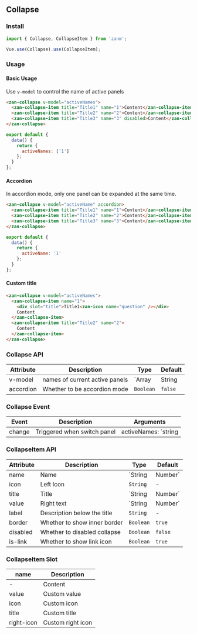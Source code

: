 ## Collapse

### Install
``` javascript
import { Collapse, CollapseItem } from 'zanm';

Vue.use(Collapse).use(CollapseItem);
```

### Usage

#### Basic Usage
Use `v-model` to control the name of active panels

```html
<zan-collapse v-model="activeNames">
  <zan-collapse-item title="Title1" name="1">Content</zan-collapse-item>
  <zan-collapse-item title="Title2" name="2">Content</zan-collapse-item>
  <zan-collapse-item title="Title3" name="3" disabled>Content</zan-collapse-item>
</zan-collapse>
```

``` javascript
export default {
  data() {
    return {
      activeNames: ['1']
    };
  }
};
```

#### Accordion
In accordion mode, only one panel can be expanded at the same time.

```html
<zan-collapse v-model="activeName" accordion>
  <zan-collapse-item title="Title1" name="1">Content</zan-collapse-item>
  <zan-collapse-item title="Title2" name="2">Content</zan-collapse-item>
  <zan-collapse-item title="Title3" name="3">Content</zan-collapse-item>
</zan-collapse>
```

``` javascript
export default {
  data() {
    return {
      activeName: '1'
    };
  }
};
```

#### Custom title

```html
<zan-collapse v-model="activeNames">
  <zan-collapse-item name="1">
    <div slot="title">Title1<zan-icon name="question" /></div>
    Content
  </zan-collapse-item>
  <zan-collapse-item title="Title2" name="2">
    Content
  </zan-collapse-item>
</zan-collapse>
```



### Collapse API

| Attribute | Description | Type | Default |
|-----------|-----------|-----------|-------------|
| v-model | names of current active panels | `Array | String | Number` | - |
| accordion | Whether to be accordion mode | `Boolean` | `false` |

### Collapse Event

| Event | Description | Arguments |
|-----------|-----------|-----------|
| change | Triggered when switch panel | activeNames: `string | array` |

### CollapseItem API

| Attribute | Description | Type | Default |
|-----------|-----------|-----------|-------------|
| name | Name | `String | Number` | `index` |
| icon | Left Icon | `String` | - |
| title | Title | `String | Number` | - |
| value | Right text | `String | Number` | - |
| label | Description below the title | `String` | - |
| border | Whether to show inner border | `Boolean` | `true` |
| disabled | Whether to disabled collapse | `Boolean` | `false` |
| is-link | Whether to show link icon | `Boolean` | `true` |

### CollapseItem Slot

| name | Description |
|-----------|-----------|
| - | Content |
| value | Custom value |
| icon | Custom icon |
| title | Custom title |
| right-icon | Custom right icon |
